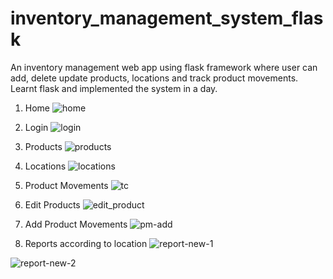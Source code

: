 # inventory_management_system_flask
An inventory management web app using flask framework where user can add, delete update products, locations and track product movements. Learnt flask and implemented the system in a day.  

1. Home
![home](https://user-images.githubusercontent.com/24353136/52024542-31256f80-2527-11e9-8c8a-51b387ede9d7.PNG)

2. Login
![login](https://user-images.githubusercontent.com/24353136/52024564-44383f80-2527-11e9-9d37-c3e7d472554d.PNG)

3. Products
![products](https://user-images.githubusercontent.com/24353136/52024625-7e094600-2527-11e9-9c30-5b21eb1156fb.PNG)

4. Locations
![locations](https://user-images.githubusercontent.com/24353136/52024648-91b4ac80-2527-11e9-9444-2a6a0889d25f.PNG)

5. Product Movements
![tc](https://user-images.githubusercontent.com/24353136/52024701-ca548600-2527-11e9-9d66-61198136146b.PNG)

6. Edit Products
![edit_product](https://user-images.githubusercontent.com/24353136/52024760-f1ab5300-2527-11e9-9a39-b59639e4ef6d.PNG)

8. Add Product Movements
![pm-add](https://user-images.githubusercontent.com/24353136/52104617-6b6b3b80-2611-11e9-9844-81b53aabee6e.PNG)

9. Reports according to location
![report-new-1](https://user-images.githubusercontent.com/24353136/52104639-85a51980-2611-11e9-9f52-7ad5a3922c5e.PNG)

![report-new-2](https://user-images.githubusercontent.com/24353136/52104660-99508000-2611-11e9-86f9-9114275fbdc3.PNG)

